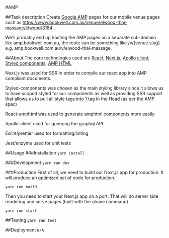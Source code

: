 #AMP

##Task description
Create [Google AMP](https://ampproject.org) pages for our mobile venue pages such as https://www.bookwell.com.au/venue/elwood-thai-massage/elwood/3184

We'll probably end up hosting the AMP pages on a separate sub-domain like amp.bookwell.com.au, the route can be something like /v/{venue.slug} e.g. amp.bookwell.com.au/v/elwood-thai-massage.

##About
The core technologies used are [React](https://github.com/facebook/react), [Next.js](https://github.com/zeit/next.js/), [Apollo client](https://github.com/apollographql/apollo-client), [Styled components](https://github.com/styled-components/styled-components), [AMP HTML](https://github.com/dfrankland/react-amphtml/)

Next.js was used for SSR in order to compile our react app into AMP compliant documents.

Styled-components was chosen as the main styling library since it allows us to have scoped styled for our components as well as providing SSR support that allows us to pull all style tags into 1 tag in the Head (as per the AMP spec)

React-amphtml was used to generate amphtml components more easily

Apollo-client used for querying the graphql API

Eslint/prettier used for formatting/linting

Jest/enzyme used for unit tests

##Usage
###Installation
```yarn install```

###Development
```yarn run dev```

###Production
First of all, we need to build our Next.js app for production. It will produce an optimized set of code for production.

```yarn run build```

Then you need to start your Next.js app on a port. That will do server side rendering and serve pages (built with the above command).

```yarn run start```

##Testing
```yarn run test```

##Deployment
```N/A```
